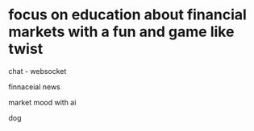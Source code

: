 # focus on education about financial markets with a fun and game like twist

chat - websocket

finnaceial news

market mood with ai

dog
